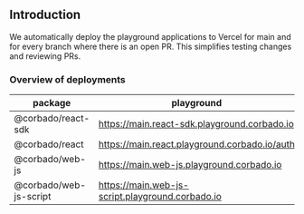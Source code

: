 ## Introduction
We automatically deploy the playground applications to Vercel for main and for every branch where there is an open PR.
This simplifies testing changes and reviewing PRs.

### Overview of deployments
| package                | playground                                       | example                                            |
|------------------------|--------------------------------------------------|----------------------------------------------------| 
| @corbado/react-sdk     | https://main.react-sdk.playground.corbado.io     | https://react-sdk.demo.corbado.io                  |
| @corbado/react         | https://main.react.playground.corbado.io/auth    | https://react.demo.corbado.io                      |
| @corbado/web-js        | https://main.web-js.playground.corbado.io        | https://web-js.demo.corbado.io/src/pages/auth.html |
| @corbado/web-js-script | https://main.web-js-script.playground.corbado.io | https://web-js-script.demo.corbado.io              |
